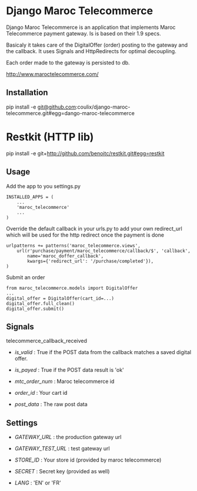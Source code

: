 Django Maroc Telecommerce
=========================

Django Maroc Telecommerce is an application that implements Maroc Telecommerce
payment gateway. Is is based on their 1.9 specs.

Basicaly it takes care of the DigitalOffer (order) posting to the gateway and
the callback. It uses Signals and HttpRedirects for optimal decoupling.

Each order made to the gateway is persisted to db.

http://www.maroctelecommerce.com/

Installation
------------

pip install -e
git@github.com:coulix/django-maroc-telecommerce.git#egg=dango-maroc-telecommerce

# Restkit (HTTP lib)
pip install -e git+http://github.com/benoitc/restkit.git#egg=restkit

Usage
-----

Add the app to you settings.py

    INSTALLED_APPS = (
        ...
        'maroc_telecommerce'
        ...
    )


Override the default callback in your urls.py to add your own redirect_url which
will be used for the http redirect once the payment is done

    urlpatterns += patterns('maroc_telecommerce.views',
        url(r'purchase/payment/maroc_telecommerce/callback/$', 'callback',
            name='maroc_doffer_callback', 
            kwargs={'redirect_url': '/purchase/completed'}),
    )


Submit an order

    from maroc_telecommerce.models import DigitalOffer
    ...
    digital_offer = DigitalOffer(cart_id=...)
    digital_offer.full_clean()
    digital_offer.submit()


    
Signals
-------

telecommerce_callback_received
    
+ *is_valid* : True if the POST data from the callback matches a saved
digital offer.

+ *is_payed* : True if the POST data result is 'ok'

+ *mtc_order_num* : Maroc telecommerce id

+ *order_id* : Your cart id 

+ *post_data* : The raw post data


Settings
--------

+ *GATEWAY_URL* : the production gateway url

+ *GATEWAY_TEST_URL* : test gateway url

+ *STORE_ID* : Your store id (provided by maroc telecommerce)

+ *SECRET* : Secret key (provided as well)

+ *LANG* : 'EN' or 'FR'



